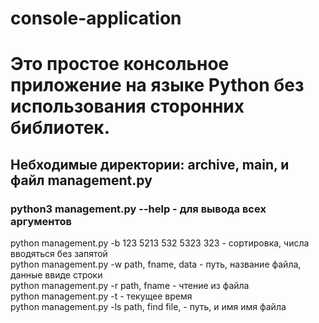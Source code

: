 # console-application
# Это простое консольное приложение на языке Python без использования сторонних библиотек.
## Небходимые директории: archive, main, и файл management.py
### python3 management.py --help - для вывода всех аргументов

python management.py -b 123 5213 532 5323 323 - сортировка, числа вводяться без запятой<br>
python management.py -w path, fname, data - путь, название файла, данные ввиде строки<br>
python management.py -r path, fname - чтение из файла<br>
python management.py -t - текущее время<br>
python management.py -ls path, find file, - путь, и имя имя файла<br>
